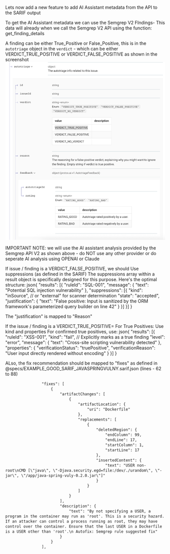 Lets now add a new feature to add AI Assistant metadata from the API to the SARIF output

To get the AI Assistant metadata we can use the Semgrep V2 FIndings- This data will already when we call the Semgrep V2 API using the function: get_finding_details

A finding can be either True_Positive or False_Positive, this is in the `autotriage` object in the `verdict` - which can be either VERDICT_TRUE_POSITIVE or VERDICT_FALSE_POSITIVE as shown in the screenshot ![alt text](image.png)

IMPORTANT NOTE: we will use the AI assistant analysis provided by the Semgrep API V2  as shown above - do NOT use any other provider or do seperate AI analysis using OPENAI or Claude

If issue / finding is a VERDICT_FALSE_POSITIVE, we should Use suppressions (as defined in the SARIF)
The suppressions array within a result object is specifically designed for this purpose. Here's the optimal structure:
json{
  "results": [{
    "ruleId": "SQL-001",
    "message": {
      "text": "Potential SQL injection vulnerability"
    },
    "suppressions": [{
      "kind": "inSource",  // or "external" for scanner determination
      "state": "accepted",
      "justification": {
        "text": "False positive: Input is sanitized by the ORM framework's parameterized query builder on line 42"
      }
    }]
  }]
}

The "justification" is mapped to "Reason"



If the issue / finding is a VERDICT_TRUE_POSITIVE= For True Positives: Use kind and properties
For confirmed true positives, use:
json{
  "results": [{
    "ruleId": "XSS-001",
    "kind": "fail",  // Explicitly marks as a true finding
    "level": "error",
    "message": {
      "text": "Cross-site scripting vulnerability detected"
    },
    "properties": {
      "verificationStatus": "truePositive",
      "verificationReason": "User input directly rendered without encoding"
    }
  }]
}

ALso, the fix recommendation should be mapped to "fixes" as defined in @specs/EXAMPLE_GOOD_SARIF_JAVASPRINGVULNY.sarif.json (lines - 62 to 88)



                    "fixes": [
                        {
                            "artifactChanges": [
                                {
                                    "artifactLocation": {
                                        "uri": "Dockerfile"
                                    },
                                    "replacements": [
                                        {
                                            "deletedRegion": {
                                                "endColumn": 99,
                                                "endLine": 17,
                                                "startColumn": 1,
                                                "startLine": 17
                                            },
                                            "insertedContent": {
                                                "text": "USER non-root\nCMD [\"java\", \"-Djava.security.egd=file:/dev/./urandom\", \"-jar\", \"/app/java-spring-vuly-0.2.0.jar\"]"
                                            }
                                        }
                                    ]
                                }
                            ],
                            "description": {
                                "text": "By not specifying a USER, a program in the container may run as 'root'. This is a security hazard. If an attacker can control a process running as root, they may have control over the container. Ensure that the last USER in a Dockerfile is a USER other than 'root'.\n Autofix: Semgrep rule suggested fix"
                            }
                        }
                    ],
